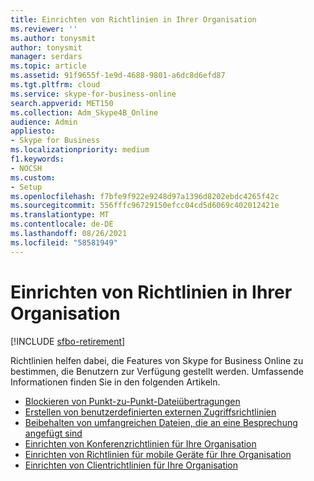```yaml
---
title: Einrichten von Richtlinien in Ihrer Organisation
ms.reviewer: ''
ms.author: tonysmit
author: tonysmit
manager: serdars
ms.topic: article
ms.assetid: 91f9655f-1e9d-4688-9801-a6dc8d6efd87
ms.tgt.pltfrm: cloud
ms.service: skype-for-business-online
search.appverid: MET150
ms.collection: Adm_Skype4B_Online
audience: Admin
appliesto:
- Skype for Business
ms.localizationpriority: medium
f1.keywords:
- NOCSH
ms.custom:
- Setup
ms.openlocfilehash: f7bfe9f922e9248d97a1396d8202ebdc4265f42c
ms.sourcegitcommit: 556fffc96729150efcc04cd5d6069c402012421e
ms.translationtype: MT
ms.contentlocale: de-DE
ms.lasthandoff: 08/26/2021
ms.locfileid: "58581949"
---
```

# <a name="set-up-policies-in-your-organization"></a>Einrichten von Richtlinien in Ihrer Organisation

[!INCLUDE [sfbo-retirement](../../Hub/includes/sfbo-retirement.md)]

Richtlinien helfen dabei, die Features von Skype for Business Online zu bestimmen, die Benutzern zur Verfügung gestellt werden. Umfassende Informationen finden Sie in den folgenden Artikeln.

- [Blockieren von Punkt-zu-Punkt-Dateiübertragungen](block-point-to-point-file-transfers.md)
- [Erstellen von benutzerdefinierten externen Zugriffsrichtlinien](create-custom-external-access-policies.md)
- [Beibehalten von umfangreichen Dateien, die an eine Besprechung angefügt sind](retaining-large-files-attached-to-a-meeting.md)
- [Einrichten von Konferenzrichtlinien für Ihre Organisation](set-up-conferencing-policies-for-your-organization.md)
- [Einrichten von Richtlinien für mobile Geräte für Ihre Organisation](set-up-mobile-policies-for-your-organization.md)
- [Einrichten von Clientrichtlinien für Ihre Organisation](set-up-client-policies-for-your-organization.md)
